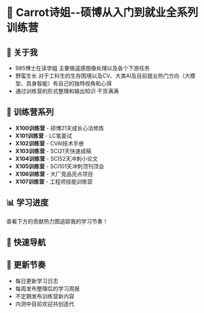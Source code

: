 # 🌟 Carrot诗姐--硕博从入门到就业全系列训练营

## 👋 关于我
- 985博士在读学姐 主要做遥感图像处理以及各个下游任务
- 野蛮生长 对于工科生的生存困境以及CV、大类AI及目前就业热门方向（大模型、具身智能）有自己的独特视角和心得 
- 通过训练营的形式整理和输出知识 干货满满

## 🎯 训练营系列
- **X100训练营** - 硕博21天成长心法修炼
- **X101训练营** - LC笔面试
- **X102训练营** - CVAI技术手册
- **X103训练营** - SCI21天快速成稿
- **X104训练营** - SCI52天冲刺小论文
- **X105训练营** - SCI101天冲刺顶刊顶会
- **X106训练营** - 大厂竞品亮点项目
- **X107训练营** - 工程师技能训练营

## 📊 学习进度
查看下方的贡献热力图追踪我的学习节奏！

## 🔗 快速导航

## 📅 更新节奏
- 每日更新学习日志
- 每周发布整理后的学习周报
- 不定期发布训练营新内容
- 内测中目前欢迎共创迭代

